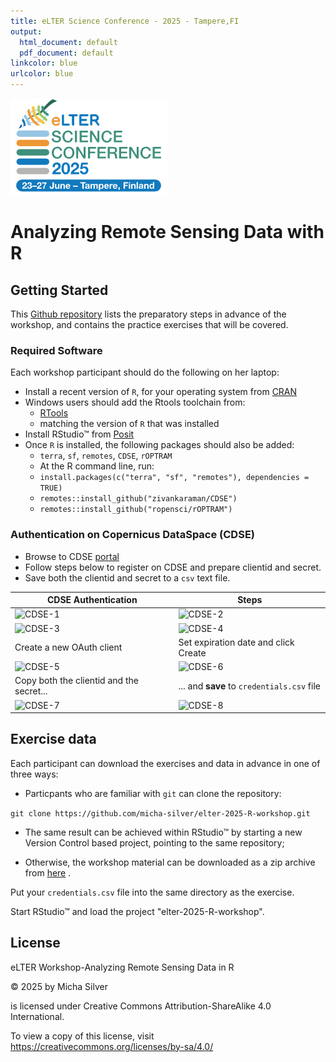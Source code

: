 ```yaml
---
title: eLTER Science Conference - 2025 - Tampere,FI
output:
  html_document: default
  pdf_document: default
linkcolor: blue
urlcolor: blue
---
```


![](eLTER_SC_Logo.png)

# Analyzing Remote Sensing Data with R

## Getting Started

This [Github repository](https://github.com/micha-silver/elter-workshop-2025)
lists the preparatory steps in advance of the workshop, 
and contains the practice exercises that will be covered.

### Required Software

Each workshop participant should do the following on her laptop:

- Install a recent version of `R`, for your operating system from [CRAN](https://cran.r-project.org)
- Windows users should add the Rtools toolchain from:
  - [RTools](https://cran.r-project.org/bin/windows/Rtools/)
  - matching the version of `R` that was installed
- Install RStudio&trade; from [Posit](https://posit.co/download/rstudio-desktop/)
- Once `R` is installed, the following packages should also be added:
  - `terra`, `sf`, `remotes`, `CDSE`, `rOPTRAM`
  - At the R command line, run:
  - `install.packages(c("terra", "sf", "remotes"), dependencies = TRUE)`
  - `remotes::install_github("zivankaraman/CDSE")`
  - `remotes::install_github("ropensci/rOPTRAM")`

### Authentication on Copernicus DataSpace (CDSE)

- Browse to CDSE [portal](https://dataspace.copernicus.eu)
- Follow steps below to register on CDSE and prepare clientid and secret.
- Save both the clientid and secret to a `csv` text file.

| CDSE Authentication | Steps |
| ----------------------------------- | ----------------------------------- |
|![CDSE-1](../Presentation/figures/CDSE_1.png)|![CDSE-2](../Presentation/figures/CDSE_2.png)|
|![CDSE-3](../Presentation/figures/CDSE_3.png)|![CDSE-4](../Presentation/figures/CDSE_4.png)|
| Create a new OAuth client | Set expiration date and click Create |
|![CDSE-5](../Presentation/figures/CDSE_5.png)|![CDSE-6](../Presentation/figures/CDSE_6.png)|
| Copy both the clientid and the secret... | ... and **save** to `credentials.csv` file |
|![CDSE-7](../Presentation/figures/CDSE_7.png)|![CDSE-8](../Presentation/figures/CDSE_8.png)|

## Exercise data

Each participant can download the exercises and data in advance in one of three ways:

- Particpants who are familiar with `git` can clone the repository: 

`git clone https://github.com/micha-silver/elter-2025-R-workshop.git`

- The same result can be achieved within RStudio&trade; by starting a new Version Control based project, pointing to the same repository;

- Otherwise, the workshop material can be downloaded as a zip archive from [here](https://github.com/micha-silver/elter-2025-R-workshop/archive/refs/heads/main.zip) .


Put your `credentials.csv` file into the same directory as the exercise.

Start RStudio&trade; and load the project "elter-2025-R-workshop".


## License

eLTER Workshop-Analyzing Remote Sensing Data in R 

© 2025 by Micha Silver 

is licensed under Creative Commons Attribution-ShareAlike 4.0 International.

To view a copy of this license, visit https://creativecommons.org/licenses/by-sa/4.0/